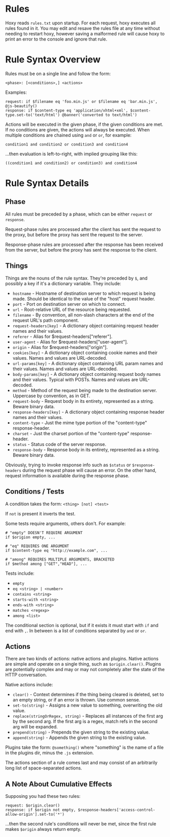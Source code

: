 Rules
=====

Hoxy reads `rules.txt` upon startup. For each request, hoxy executes all rules found in it. You may edit and resave the rules file at any time without needing to restart hoxy, however saving a malformed rule will cause hoxy to print an error to the console and ignore that rule.

Rule Syntax Overview
====================

Rules must be on a single line and follow the form:

    <phase>: [<conditions>,] <actions>

Examples:

    request: if $filename eq 'foo.min.js' or $filename eq 'bar.min.js', @js-beautify()
    response: if $content-type eq 'application/xhtml+xml', $content-type.set-to('text/html') @banner('converted to text/html')

Actions will be executed in the given phase, if the given conditions are met. If no conditions are given, the actions will always be executed. When multiple conditions are chained using `and` or `or`, for example:

    condition1 and condition2 or condition3 and condition4

...then evaluation is left-to-right, with implied grouping like this:

    ((condition1 and condition2) or condition3) and condition4

Rule Syntax Details
===================

Phase
-----

All rules must be preceded by a phase, which can be either `request` or `response`.

Request-phase rules are processed after the client has sent the request to the proxy, but before the proxy has sent the request to the server.

Response-phase rules are processed after the response has been received from the server, but before the proxy has sent the response to the client.

Things
------

Things are the nouns of the rule syntax. They're preceded by `$`, and possibly a key if it's a dictionary variable. They include:

* `hostname` - Hostname of destination server to which request is being made. Should be identical to the value of the "host" request header.
* `port` - Port on destination server on which to connect.
* `url` - Root-relative URL of the resource being requested.
* `filename` - By convention, all non-slash characters at the end of the request URL's path component.
* `request-headers[key]` - A dictionary object containing request header names and their values.
* `referer` - Alias for $request-headers["referer"].
* `user-agent` - Alias for $request-headers["user-agent"].
* `origin` - Alias for $request-headers["origin"].
* `cookies[key]` - A dictionary object containing cookie names and their values. Names and values are URL-decoded.
* `url-params[key]` - A dictionary object containing URL param names and their values. Names and values are URL-decoded.
* `body-params[key]` - A dictionary object containing request body names and their values. Typical with POSTs. Names and values are URL-decoded.
* `method` - Method of the request being made to the destination server. Uppercase by convention, as in GET.
* `request-body` - Request body in its entirety, represented as a string. Beware binary data.
* `response-headers[key]` - A dictionary object containing response header names and their values.
* `content-type` - Just the mime type portion of the "content-type" response-header.
* `charset` - Just the charset portion of the "content-type" response-header.
* `status` - Status code of the server response.
* `response-body` - Response body in its entirety, represented as a string. Beware binary data.

Obviously, trying to invoke response info such as `$status` or `$response-headers` during the request phase will cause an error. On the other hand, request information is available during the response phase.

Conditions / Tests
----------

A condition takes the form: `<thing> [not] <test>`

If `not` is present it inverts the test.

Some tests require arguments, others don't. For example:

    # "empty" DOESN'T REQUIRE ARGUMENT
    if $origion empty, ...

    # "eq" REQUIRES ONE ARGUMENT
    if $content-type eq "http://example.com", ...

    # "among" REQUIRES MULTIPLE ARGUMENTS, BRACKETED
    if $method among ["GET","HEAD"], ...

Tests include:

* `empty`
* `eq <string> | <number>`
* `contains <string>`
* `starts-with <string>`
* `ends-with <string>`
* `matches <regexp>`
* `among <list>`

The conditional section is optional, but if it exists it must start with `if` and end with `,`. In between is a list of conditions separated by `and` or `or`.

Actions
-------

There are two kinds of actions: native actions and plugins. Native actions are simple and operate on a single thing, such as `$origin.clear()`. Plugins are potentially complex and may or may not completely alter the state of the HTTP conversation.

Native actions include:

* `clear()` - Context determines if the thing being cleared is deleted, set to an empty string, or if an error is thrown. Use common sense.
* `set-to(string)` - Assigns a new value to something, overwriting the old value.
* `replace(stringOrRegex, string)` - Replaces all instances of the first arg by the second arg. If the first arg is a regex, match refs in the second arg will be expanded.
* `prepend(string)` - Prepends the given string to the existing value.
* `append(string)` - Appends the given string to the existing value.

Plugins take the form: `@something()` where "something" is the name of a file in the plugins dir, minus the `.js` extension.

The actions section of a rule comes last and may consist of an arbitrarily long list of space-separated actions.

A Note About Cumulative Effects
-------------------------------

Supposing you had these two rules:

    request: $origin.clear()
    response: if $origin not empty, $response-headers['access-control-allow-origin'].set-to('*')

...then the second rule's conditions will never be met, since the first rule makes `$origin` always return empty.

